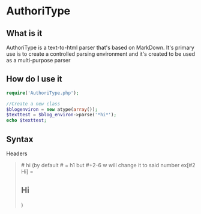 # AuthoriType

## What is it 
AuthoriType is a text-to-html parser that's based on MarkDown. It's primary use is to create a controlled parsing environment and it's created to be used as a multi-purpose parser

## How do I use it 
```php
require('AuthoriType.php');

//Create a new class
$blogenviron = new atype(array());
$texttest = $blog_environ->parse('*hi*');
echo $texttest;
```

## Syntax

Headers


> \# hi (by default # = h1 but \#+2-6 w will change it to said number ex[\#2 Hi] = <h2>Hi</h2>)
